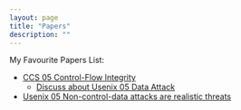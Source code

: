 ```yaml
---
layout: page
title: "Papers"
description: ""
---
```


My Favourite Papers List:

- [CCS 05 Control-Flow Integrity](http://dl.acm.org/citation.cfm?id=1102165)
	- [Discuss about Usenix 05 Data Attack](http://localhost:4000/2015/04/16/usenix-05-data-attack.html)
- [Usenix 05 Non-control-data attacks are realistic threats](http://dl.acm.org/citation.cfm?id=1251410)
